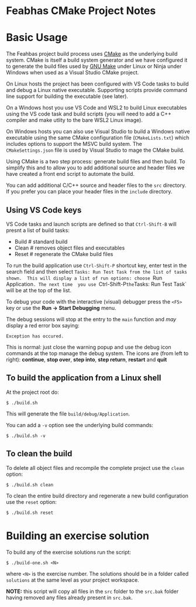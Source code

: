 # Feabhas CMake Project Notes

# Basic Usage

The Feahbas project build process uses [CMake](https://cmake.org/) as the underlying
build system. CMake is itself a build system generator and we have configured
it to generate the build files used by [GNU Make](https://www.gnu.org/software/make/)
under Linux or Ninja under Windows when used as a Visual Studio CMake
project.

On Linux hosts the project has been configured with VS Code tasks to build and 
debug a Linux native executable. Supporting scripts provide command
line support for building the executable (see later).

On a Windows host you use VS Code and WSL2 to build Linux executables using
the VS code task and build scripts (you will need to add
a C++ compiler and make utlity to the bare WSL2 Linux image). 

On Windows hosts you can also use Visual Studio to build a Windows native 
executable using the same CMake configuration file (`CMakeLists.txt`) which includes
options to support the MSVC build system. The `CMakeSettings.json` file
is used by Visual Studio to mage the CMake build.

Using CMake is a two step process: generate build files and then build. To simplify 
this and to allow you to add additional source and header files we have 
created a front end script to automate the build.

You can add additional C/C++ source and header files to the `src` directory. If 
you prefer you can place your header files in the `include` directory.

## Using VS Code keys

VS Code tasks and launch scripts are defined so that `Ctrl-Shift-B` will presnt a 
list of build tasks:

   * Build           # standard build
   * Clean           # removes object files and executables
   * Reset           # regenerate the CMake build files
   
To run the build application use `Ctrl-Shift-P` shortcut key, enter test in 
the search field and then select `Tasks: Run Test Task from the list of tasks shown. 
This will display a list of run options: choose `Run Application`. The next time 
you use `Ctrl-Shift-P` the `Tasks: Run Test Task` will be at the top of the list. 

To debug your code with the interactive (visual) debugger press the `<F5>` key or use the
**Run -> Start Debugging** menu.

The debug sessions will stop at the entry to the `main` function and *may* display a 
red error box saying:

```
Exception has occured.
```

This is normal: just close the warning popup and use the debug icon commands at the top 
manage the debug system. The icons are (from left to right):
  **continue**, **stop over**, **step into**, **step return**, **restart** and **quit**

## To build the application from a Linux shell

At the project root do:

```
$ ./build.sh
```

This will generate the file `build/debug/Application`.

You can add a `-v` option see the underlying build commands:

```
$ ./build.sh -v
```

## To clean the build

To delete all object files and recompile the complete project use
the `clean` option:

```
$ ./build.sh clean
```

To clean the entire build directory and regenerate a new build configuration use
the `reset` option:

```
$ ./build.sh reset
```

# Building an exercise solution

To build any of the exercise solutions run the script:

```
$ ./build-one.sh <N> 
```

where `<N>` is the exercise number. The solutions should be in a folder called 
`solutions` at the same level as your project workspace.

**NOTE:** this script will copy all files in the `src` folder to the `src.bak` 
folder having removed any files already present in `src.bak`.

